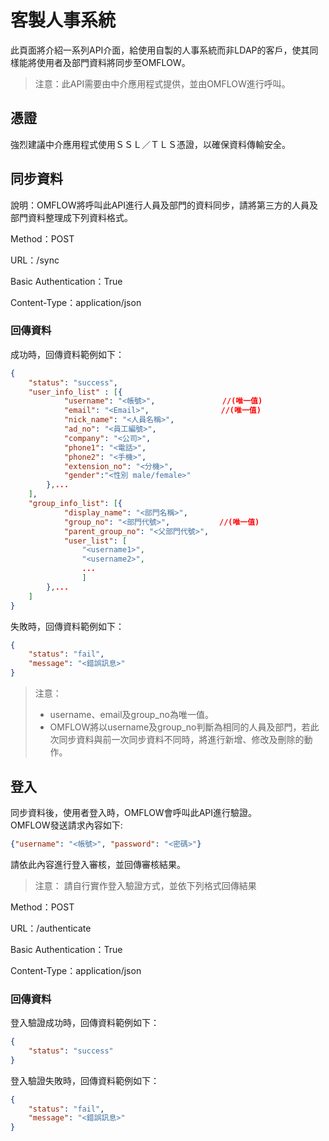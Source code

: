 
# 客製人事系統

此頁面將介紹一系列API介面，給使用自製的人事系統而非LDAP的客戶，使其同樣能將使用者及部門資料將同步至OMFLOW。

> 注意：此API需要由中介應用程式提供，並由OMFLOW進行呼叫。

## 憑證

強烈建議中介應用程式使用ＳＳＬ／ＴＬＳ憑證，以確保資料傳輸安全。

## 同步資料

說明：OMFLOW將呼叫此API進行人員及部門的資料同步，請將第三方的人員及部門資料整理成下列資料格式。

Method：POST

URL：/sync

Basic Authentication：True

Content-Type：application/json

### 回傳資料

成功時，回傳資料範例如下：

``` json
{
    "status": "success",
    "user_info_list" : [{
            "username": "<帳號>",               //(唯一值)
            "email": "<Email>",                //(唯一值)
            "nick_name": "<人員名稱>",
            "ad_no": "<員工編號>",
            "company": "<公司>",
            "phone1": "<電話>",
            "phone2": "<手機>",
            "extension_no": "<分機>",
            "gender":"<性別 male/female>"
        },...
    ],
    "group_info_list": [{
            "display_name": "<部門名稱>",
            "group_no": "<部門代號>",           //(唯一值)
            "parent_group_no": "<父部門代號>",
            "user_list": [
                "<username1>", 
                "<username2>",
                ...
                ]
        },...
    ]
}

```
> 

失敗時，回傳資料範例如下：
```json
{
    "status": "fail",
    "message": "<錯誤訊息>"
}
```


> 注意：  
>- username、email及group_no為唯一值。
>- OMFLOW將以username及group_no判斷為相同的人員及部門，若此次同步資料與前一次同步資料不同時，將進行新增、修改及刪除的動作。

## 登入

同步資料後，使用者登入時，OMFLOW會呼叫此API進行驗證。  
OMFLOW發送請求內容如下:

```json
{"username": "<帳號>", "password": "<密碼>"}
```
請依此內容進行登入審核，並回傳審核結果。

> 注意：  請自行實作登入驗證方式，並依下列格式回傳結果

Method：POST

URL：/authenticate

Basic Authentication：True

Content-Type：application/json

### 回傳資料

登入驗證成功時，回傳資料範例如下：

```json
{
    "status": "success"
}
```
登入驗證失敗時，回傳資料範例如下：
```json
{
    "status": "fail",
    "message": "<錯誤訊息>"
}
```
